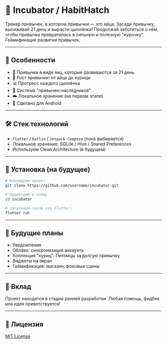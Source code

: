 
# 🐣 Incubator / HabitHatch

Трекер привычек, в котором привычки — это яйца. Засади привычку, высиживай 21 день и вырасти цыплёнка! Продолжай заботиться о нём, чтобы привычка превратилась в сильную и полезную "курочку". Геймификация развития привычек.

---

## 🚀 Особенности

- 📆 Привычки в виде яиц, которые развиваются за 21 день
- 🐥 Рост привычки: от яйца до курицы
- 📊 Прогресс каждого цыплёнка
- 🎯 Система "привычек-наследников"
- ☁️ Локальное хранение (на первом этапе)
- 📱 Сделано для Android

---

## 🛠️ Стек технологий

- `Flutter` / `Kotlin` / `Jetpack Compose` (пока выбирается)
- Локальное хранение: SQLite / Hive / Shared Preferences
- Используем Clean Architecture (в будущем)

---

## 📲 Установка (на будущее)

```bash
# Клонируем проект
git clone https://github.com/username/incubator.git

# Переходим в папку
cd incubator

# Запускаем (если это Flutter)
flutter run
```

---

## 🔮 Будущие планы

- Уведомления
- Облако: синхронизация аккаунта
- Коллекция "куриц": Питомцы за долгую привычку
- Виджеты на экран
- Геймификация: магазин, фоновые сцены

---

## 🤝 Вклад

Проект находится в стадии ранней разработки. Любая помощь, фидбек или идея приветствуется!

---

## 📃 Лицензия

[MIT License](LICENSE)
